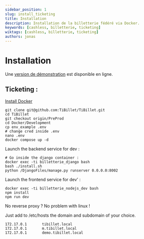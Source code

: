 ```yaml
---
sidebar_position: 1
slug: install_ticketing
title: Installation
description: Installation de la billetterie fédéré via Docker.
keywords: [cashless, billetterie, ticketing]
wiktags: [cashless, billetterie, ticketing]
authors: jonas
---
```


# Installation

Une [version de démonstration](/docs/presentation/Demonstration) est disponible en ligne.

## Ticketing :

[Install Docker](https://docs.docker.com/engine/install/)

```shell
git clone git@github.com:TiBillet/TiBillet.git
cd TiBillet
git checkout origin/PreProd
cd Docker/Development
cp env_example .env
# change cred inside .env
nano .env
docker compose up -d
```

Launch the backend service for dev :
```shell
# Go inside the django container :
docker exec -ti billetterie_django bash
bash ./install.sh 
python /DjangoFiles/manage.py runserver 0.0.0.0:8002
```

Launch the frontend service for dev' : 
```shell
docker exec -ti billetterie_nodejs_dev bash
npm install
npm run dev
```

No reverse proxy ? No problem with linux !

Just add to /etc/hosts the domain and subdomain of your choice.

```
172.17.0.1       tibillet.local
172.17.0.1       m.tibillet.local
172.17.0.1       demo.tibillet.local
```

